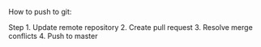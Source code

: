 How to push to git:

Step 1. Update remote repository
     2. Create pull request
     3. Resolve merge conflicts
     4. Push to master
